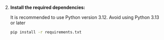 2. **Install the required dependencies:**

    It is recommended to use Python version 3.12. Avoid using Python 3.13 or later
    ```sh
    pip install -r requirements.txt
    ```
